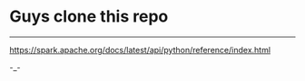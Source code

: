 # Guys clone this repo

---

https://spark.apache.org/docs/latest/api/python/reference/index.html

 -_-